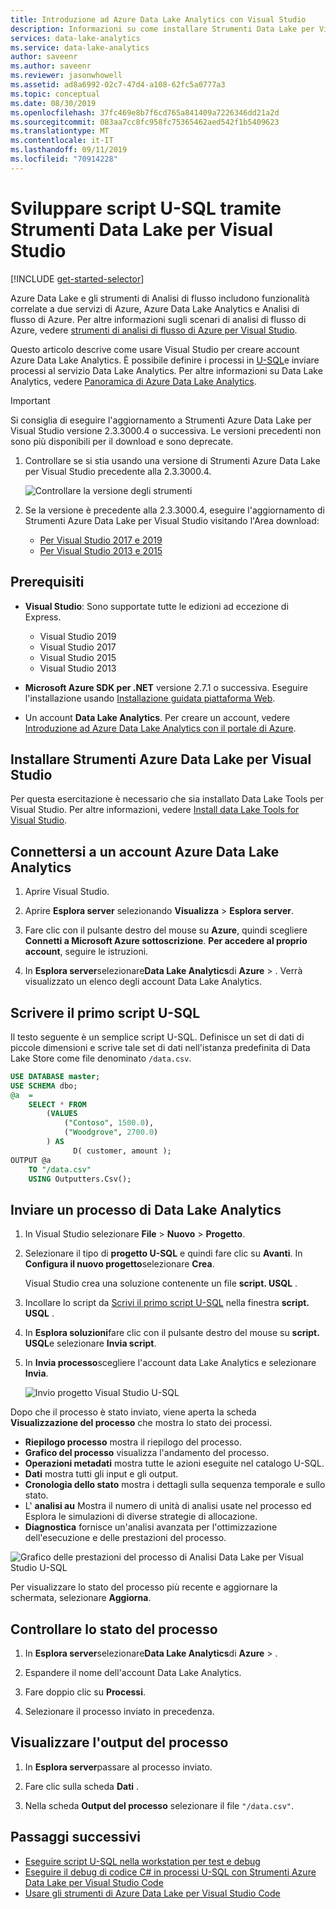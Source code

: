 ```yaml
---
title: Introduzione ad Azure Data Lake Analytics con Visual Studio
description: Informazioni su come installare Strumenti Data Lake per Visual Studio e come sviluppare e testare script U-SQL.
services: data-lake-analytics
ms.service: data-lake-analytics
author: saveenr
ms.author: saveenr
ms.reviewer: jasonwhowell
ms.assetid: ad8a6992-02c7-47d4-a108-62fc5a0777a3
ms.topic: conceptual
ms.date: 08/30/2019
ms.openlocfilehash: 37fc469e8b7f6cd765a841409a7226346dd21a2d
ms.sourcegitcommit: 083aa7cc8fc958fc75365462aed542f1b5409623
ms.translationtype: MT
ms.contentlocale: it-IT
ms.lasthandoff: 09/11/2019
ms.locfileid: "70914228"
---
```

# <a name="develop-u-sql-scripts-by-using-data-lake-tools-for-visual-studio"></a>Sviluppare script U-SQL tramite Strumenti Data Lake per Visual Studio

[!INCLUDE [get-started-selector](../../includes/data-lake-analytics-selector-get-started.md)]

Azure Data Lake e gli strumenti di Analisi di flusso includono funzionalità correlate a due servizi di Azure, Azure Data Lake Analytics e Analisi di flusso di Azure. Per altre informazioni sugli scenari di analisi di flusso di Azure, vedere [strumenti di analisi di flusso di Azure per Visual Studio](../stream-analytics/stream-analytics-tools-for-visual-studio-install.md).

Questo articolo descrive come usare Visual Studio per creare account Azure Data Lake Analytics. È possibile definire i processi in [U-SQL](data-lake-analytics-u-sql-get-started.md)e inviare processi al servizio Data Lake Analytics. Per altre informazioni su Data Lake Analytics, vedere [Panoramica di Azure Data Lake Analytics](data-lake-analytics-overview.md).

> [!IMPORTANT]
> Si consiglia di eseguire l'aggiornamento a Strumenti Azure Data Lake per Visual Studio versione 2.3.3000.4 o successiva. Le versioni precedenti non sono più disponibili per il download e sono deprecate.
>
> 1. Controllare se si stia usando una versione di Strumenti Azure Data Lake per Visual Studio precedente alla 2.3.3000.4.
>
>    ![Controllare la versione degli strumenti](./media/data-lake-analytics-data-lake-tools-get-started/data-lake-analytics-data-lake-tools-about-data-lake.png)
>
> 1. Se la versione è precedente alla 2.3.3000.4, eseguire l'aggiornamento di Strumenti Azure Data Lake per Visual Studio visitando l'Area download:
>    - [Per Visual Studio 2017 e 2019](https://marketplace.visualstudio.com/items?itemName=ADLTools.AzureDataLakeandStreamAnalyticsTools)
>    - [Per Visual Studio 2013 e 2015](https://www.microsoft.com/en-us/download/details.aspx?id=49504)

## <a name="prerequisites"></a>Prerequisiti

* **Visual Studio**: Sono supportate tutte le edizioni ad eccezione di Express.

  * Visual Studio 2019
  * Visual Studio 2017
  * Visual Studio 2015
  * Visual Studio 2013

* **Microsoft Azure SDK per .NET** versione 2.7.1 o successiva. Eseguire l'installazione usando [Installazione guidata piattaforma Web](https://www.microsoft.com/web/downloads/platform.aspx).
* Un account **Data Lake Analytics**. Per creare un account, vedere [Introduzione ad Azure Data Lake Analytics con il portale di Azure](data-lake-analytics-get-started-portal.md).

## <a name="install-azure-data-lake-tools-for-visual-studio"></a>Installare Strumenti Azure Data Lake per Visual Studio

Per questa esercitazione è necessario che sia installato Data Lake Tools per Visual Studio. Per altre informazioni, vedere [Install data Lake Tools for Visual Studio](data-lake-analytics-data-lake-tools-install.md).

## <a name="connect-to-an-azure-data-lake-analytics-account"></a>Connettersi a un account Azure Data Lake Analytics

1. Aprire Visual Studio.

1. Aprire **Esplora server** selezionando **Visualizza** > **Esplora server**.

1. Fare clic con il pulsante destro del mouse su **Azure**, quindi scegliere **Connetti a Microsoft Azure sottoscrizione**. **Per accedere al proprio account**, seguire le istruzioni.

1. In **Esplora server**selezionare**Data Lake Analytics**di **Azure** > . Verrà visualizzato un elenco degli account Data Lake Analytics.

## <a name="write-your-first-u-sql-script"></a>Scrivere il primo script U-SQL

Il testo seguente è un semplice script U-SQL. Definisce un set di dati di piccole dimensioni e scrive tale set di dati nell'istanza predefinita di Data Lake Store come file denominato `/data.csv`.

```sql
USE DATABASE master;
USE SCHEMA dbo;
@a  = 
    SELECT * FROM 
        (VALUES
            ("Contoso", 1500.0),
            ("Woodgrove", 2700.0)
        ) AS 
              D( customer, amount );
OUTPUT @a
    TO "/data.csv"
    USING Outputters.Csv();
```

## <a name="submit-a-data-lake-analytics-job"></a>Inviare un processo di Data Lake Analytics

1. In Visual Studio selezionare **File** > **Nuovo** > **Progetto**.

1. Selezionare il tipo di **progetto U-SQL** e quindi fare clic su **Avanti**. In **Configura il nuovo progetto**selezionare **Crea**.

   Visual Studio crea una soluzione contenente un file **script. USQL** .

1. Incollare lo script da [Scrivi il primo script U-SQL](#write-your-first-u-sql-script) nella finestra **script. USQL** .

1. In **Esplora soluzioni**fare clic con il pulsante destro del mouse su **script. USQL**e selezionare **Invia script**.

1. In **Invia processo**scegliere l'account data Lake Analytics e selezionare **Invia**.

   ![Invio progetto Visual Studio U-SQL](./media/data-lake-analytics-data-lake-tools-get-started/data-lake-analytics-submit-job-vs2019.png)

Dopo che il processo è stato inviato, viene aperta la scheda **Visualizzazione del processo** che mostra lo stato dei processi.

* **Riepilogo processo** mostra il riepilogo del processo.
* **Grafico del processo** visualizza l'andamento del processo.
* **Operazioni metadati** mostra tutte le azioni eseguite nel catalogo U-SQL.
* **Dati** mostra tutti gli input e gli output.
* **Cronologia dello stato** mostra i dettagli sulla sequenza temporale e sullo stato.
* L' **analisi au** Mostra il numero di unità di analisi usate nel processo ed Esplora le simulazioni di diverse strategie di allocazione.
* **Diagnostica** fornisce un'analisi avanzata per l'ottimizzazione dell'esecuzione e delle prestazioni del processo.

![Grafico delle prestazioni del processo di Analisi Data Lake per Visual Studio U-SQL](./media/data-lake-analytics-data-lake-tools-get-started/data-lake-analytics-data-lake-tools-performance-graph.png)

Per visualizzare lo stato del processo più recente e aggiornare la schermata, selezionare **Aggiorna**.

## <a name="check-job-status"></a>Controllare lo stato del processo

1. In **Esplora server**selezionare**Data Lake Analytics**di **Azure** > .

1. Espandere il nome dell'account Data Lake Analytics.

1. Fare doppio clic su **Processi**.

1. Selezionare il processo inviato in precedenza.

## <a name="see-the-job-output"></a>Visualizzare l'output del processo

1. In **Esplora server**passare al processo inviato.

1. Fare clic sulla scheda **Dati** .

1. Nella scheda **Output del processo** selezionare il file `"/data.csv"`.

## <a name="next-steps"></a>Passaggi successivi

* [Eseguire script U-SQL nella workstation per test e debug](data-lake-analytics-data-lake-tools-local-run.md)
* [Eseguire il debug di codice C# in processi U-SQL con Strumenti Azure Data Lake per Visual Studio Code](data-lake-tools-for-vscode-local-run-and-debug.md)
* [Usare gli strumenti di Azure Data Lake per Visual Studio Code](data-lake-analytics-data-lake-tools-for-vscode.md)
